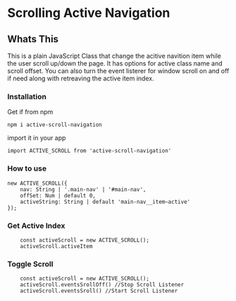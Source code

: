 # Scrolling Active Navigation

## Whats This

This is a plain JavaScript Class that change the acitive navition item while the user scroll up/down the page.  It has options for active class name and scroll offset.  You can also turn the event listerer for window scroll on and off if need along with retreaving the active item index.

### Installation

Get if from npm

`npm i active-scroll-navigation`

import it in your app

`import ACTIVE_SCROLL from 'active-scroll-navigation'`

### How to use

```
new ACTIVE_SCROLL({
	nav: String | '.main-nav' | '#main-nav',
    offSet: Num | default 0,
    activeString: String | default 'main-nav__item—active'
});
```

### Get Active Index

```
	const activeScroll = new ACTIVE_SCROLL();
    activeScroll.activeItem
```

### Toggle Scroll
```
	const activeScroll = new ACTIVE_SCROLL();
    activeScroll.eventsSrollOff() //Stop Scroll Listener
    activeScroll.eventsSroll() //Start Scroll Listener
```
